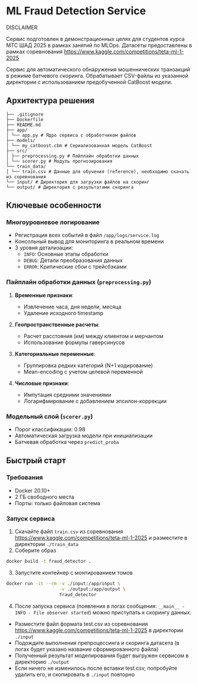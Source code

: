 # ML Fraud Detection Service

DISCLAIMER

Сервис подготовлен в демонстрационных целях для студентов курса МТС ШАД 2025 в рамках занятий по MLOps.
Датасеты предоставлены в рамках соревнования https://www.kaggle.com/competitions/teta-ml-1-2025

Сервис для автоматического обнаружения мошеннических транзакций в режиме батчевого скоринга. Обрабатывает CSV-файлы из указанной директории с использованием предобученной CatBoost модели. 

## Архитектура решения
```
├── .gitignore
├── Dockerfile
├── README.md
├── app/
│ └── app.py # Ядро сервиса с обработчиком файлов
├── models/
│ └── my_catboost.cbm # Сериализованная модель CatBoost
├── src/
│ ├── preprocessing.py # Пайплайн обработки данных
│ └── scorer.py # Модуль прогнозирования
└── train_data/
│ └── train.csv # Данные для обучения (reference), необходимо скачать из соревнования
└── input/ # Директория для загрузки файлов на скоринг
└── output/ # Директория с результатами скоринга
```

## Ключевые особенности

### Многоуровневое логирование
- Регистрация всех событий в файл `/app/logs/service.log`
- Консольный вывод для мониторинга в реальном времени
- 3 уровня детализации:
  - `INFO`: Основные этапы обработки
  - `DEBUG`: Детали преобразования данных
  - `ERROR`: Критические сбои с трейсбэками

### Пайплайн обработки данных (`preprocessing.py`)
1. **Временные признаки**:
   - Извлечение часа, дня недели, месяца
   - Удаление исходного timestamp
   
2. **Геопространственные расчеты**:
   - Расчет расстояния (км) между клиентом и мерчантом
   - Использование формулы гаверсинусов

3. **Категориальные переменные**:
   - Группировка редких категорий (N+1 кодирование)
   - Mean-encoding с учетом целевой переменной

4. **Числовые признаки**:
   - Импутация средними значениями
   - Логарифмирование с добавлением эпсилон-коррекции

### Модельный слой (`scorer.py`)
- Порог классификации: 0.98
- Автоматическая загрузка модели при инициализации
- Батчевая обработка через `predict_proba`

## Быстрый старт

### Требования
- Docker 20.10+
- 2 ГБ свободного места
- Порты: только файловая система

### Запуск сервиса

1. Скачайте файл `train.csv` из соревнования https://www.kaggle.com/competitions/teta-ml-1-2025 и разместите в директории `./train_data`
2. Соберите образ
```bash
docker build -t fraud_detector .
```
3. Запустите контейнер с монтированием томов
```bash
docker run -it --rm -v ./input:/app/input \
                    -v ./output:/app/output \
                    fraud_detector
```
4. После запуска сервиса (появления в логах сообщения: `__main__ - INFO - File observer started`) можно приступать к скорингу данных:
 - Разместите файл формата test.csv из соревнования https://www.kaggle.com/competitions/teta-ml-1-2025 в директории `./input`
 - Подождите выполнения препроцессинга и скоринга датасета (в логах будет указано название сформированного файла)
 - Полученный результат моделирования будет выгружен сервисом в директорию `./output`
 - Если ничего не изменилось после вставки test.csv, попробуйте удалить его, и скопировать в `./input` повторно
